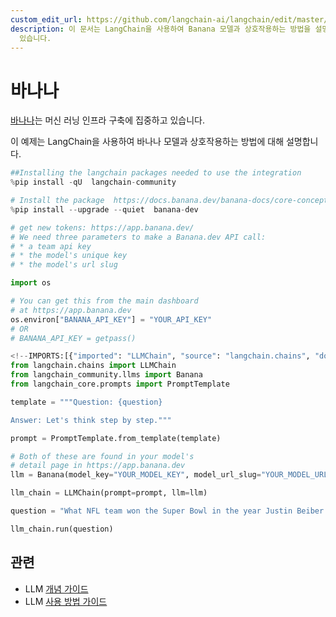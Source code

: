 ```yaml
---
custom_edit_url: https://github.com/langchain-ai/langchain/edit/master/docs/docs/integrations/llms/banana.ipynb
description: 이 문서는 LangChain을 사용하여 Banana 모델과 상호작용하는 방법을 설명합니다. 머신러닝 인프라 구축에 중점을 두고
  있습니다.
---
```


# 바나나

[바나나](https://www.banana.dev/about-us)는 머신 러닝 인프라 구축에 집중하고 있습니다.

이 예제는 LangChain을 사용하여 바나나 모델과 상호작용하는 방법에 대해 설명합니다.

```python
##Installing the langchain packages needed to use the integration
%pip install -qU  langchain-community
```


```python
# Install the package  https://docs.banana.dev/banana-docs/core-concepts/sdks/python
%pip install --upgrade --quiet  banana-dev
```


```python
# get new tokens: https://app.banana.dev/
# We need three parameters to make a Banana.dev API call:
# * a team api key
# * the model's unique key
# * the model's url slug

import os

# You can get this from the main dashboard
# at https://app.banana.dev
os.environ["BANANA_API_KEY"] = "YOUR_API_KEY"
# OR
# BANANA_API_KEY = getpass()
```


```python
<!--IMPORTS:[{"imported": "LLMChain", "source": "langchain.chains", "docs": "https://api.python.langchain.com/en/latest/chains/langchain.chains.llm.LLMChain.html", "title": "Banana"}, {"imported": "Banana", "source": "langchain_community.llms", "docs": "https://api.python.langchain.com/en/latest/llms/langchain_community.llms.bananadev.Banana.html", "title": "Banana"}, {"imported": "PromptTemplate", "source": "langchain_core.prompts", "docs": "https://api.python.langchain.com/en/latest/prompts/langchain_core.prompts.prompt.PromptTemplate.html", "title": "Banana"}]-->
from langchain.chains import LLMChain
from langchain_community.llms import Banana
from langchain_core.prompts import PromptTemplate
```


```python
template = """Question: {question}

Answer: Let's think step by step."""

prompt = PromptTemplate.from_template(template)
```


```python
# Both of these are found in your model's
# detail page in https://app.banana.dev
llm = Banana(model_key="YOUR_MODEL_KEY", model_url_slug="YOUR_MODEL_URL_SLUG")
```


```python
llm_chain = LLMChain(prompt=prompt, llm=llm)
```


```python
question = "What NFL team won the Super Bowl in the year Justin Beiber was born?"

llm_chain.run(question)
```


## 관련

- LLM [개념 가이드](/docs/concepts/#llms)
- LLM [사용 방법 가이드](/docs/how_to/#llms)
